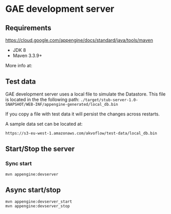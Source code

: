 
# GAE development server

## Requirements

https://cloud.google.com/appengine/docs/standard/java/tools/maven

* JDK 8
* Maven 3.3.9+

More info at:

## Test data

GAE development server uses a local file to simulate the Datastore.
This file is located in the the following path:
`./target/stub-server-1.0-SNAPSHOT/WEB-INF/appengine-generated/local_db.bin`

If you copy a file with test data it will persist the changes across restarts.

A sample data set can be located at:

    https://s3-eu-west-1.amazonaws.com/akvoflow/test-data/local_db.bin


## Start/Stop the server

### Sync start

    mvn appengine:devserver

## Async start/stop

    mvn appengine:devserver_start
    mvn appengine:devserver_stop
